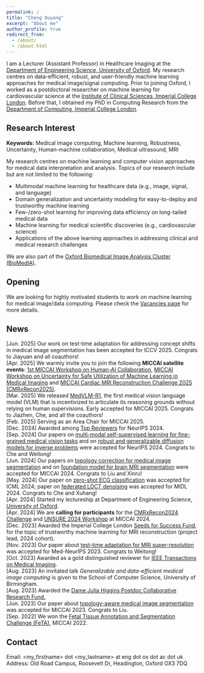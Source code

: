 ```yaml
---
permalink: /
title: "Cheng Ouyang"
excerpt: "About me"
author_profile: true
redirect_from: 
  - /about/
  - /about.html
---
```


I am a Lecturer (Assistant Professor) in Healthcare Imaging at the [Department of Engineering Science, University of Oxford](https://eng.ox.ac.uk/). My research centres on data-efficient, robust, and user-friendly machine learning approaches for medical image/signal computing. Prior to joining Oxford, I worked as a postdoctoral researcher on machine learning for cardiovascular science at the [Institute of Clinical Sciences, Imperial College London](https://www.imperial.ac.uk/institute-clinical-sciences/). Before that, I obtained my PhD in Computing Research from the [Department of Computing, Imperial College London](https://www.imperial.ac.uk/computing/).


Research Interest
------
**Keywords:** Medical image computing, Machine learning, Robustness, Uncertainty, Human-machine collaboration, Medical ultrasound, MRI

My research centres on machine learning and computer vision approaches for medical data interpretation and analysis. Topics of our research include but are not limited to the following: 

- Multimodal machine learning for healthcare data (e.g., image, signal, and language)
- Domain generalization and uncertainty modeling for easy-to-deploy and trustworthy machine learning
- Few-/zero-shot learning for improving data efficiency on long-tailed medical data
- Machine learning for medical scientific discoveries (e.g., cardiovascular science) 
- Applications of the above learning approaches in addressing clinical and medical research challenges

We are also part of the [Oxford Biomedical Image Analysis Cluster (BioMedIA)](https://eng.ox.ac.uk/biomedical-image-analysis/).


Opening
------
We are looking for highly motivated students to work on machine learning for medical image/data computing. Please check the [Vacancies page](https://cheng-01037.github.io/vacancies/) for more details.

News
------
\[Jun. 2025\] Our work on test-time adaptation for addressing concept shifts in medical image segmentation has been accepted for ICCV 2025. Congrats to Jiayuan and all coauthors! \
\[Apr. 2025\] We warmly invite you to join the following **MICCAI satellite events**: [1st MICCAI Workshop on Human-AI Collaboration](https://haic-miccai.github.io/), [MICCAI Workshop on Uncertainty for Safe Utilization of Machine Learning in Medical Imaging](https://unsuremiccai.github.io/) and [MICCAI Cardiac MRI Reconstruction Challenge 2025 (CMRxRecon2025)](https://cmrxrecon.github.io/2025/Home.html). \
\[Mar. 2025\] We released [MedVLM-R1](https://huggingface.co/JZPeterPan/MedVLM-R1), the first medical vision language model (VLM) that is incentivized to articulate its reasoning grounds without relying on human supervisions. Early accepted for MICCAI 2025. Congrats to Jiazhen, Che, and all the coauthors!\
\[Feb. 2025\] Serving as an Area Chair for MICCAI 2025.\
\[Dec. 2024\] Awarded among [Top Reviewers](https://neurips.cc/Conferences/2024/ProgramCommittee) for NeurIPS 2024. \
\[Sep. 2024\] Our papers on [multi-modal self-supervised learning for fine-grained medical vision tasks](https://arxiv.org/html/2312.01522v1) and on [robust and generalizable diffusion models for inverse problems](https://arxiv.org/pdf/2406.13652) were accepted for NeurIPS 2024. Congrats to Che and Weitong!\
\[Jun. 2024\] Our papers on [topology correction for medical image segmentation]() and on [foundation model for brain MRI segmentation](https://arxiv.org/abs/2405.10246) were accepted for MICCAI 2024. Congrats to Liu and Xinru!\
\[May. 2024\] Our paper on [zero-shot ECG classification](https://arxiv.org/abs/2403.06659) was accepted for ICML 2024; paper on [federated LDCT denoising](https://openreview.net/forum?id=Zg0mfl10o2) was accepted for MIDL 2024. Congrats to Che and Xuhang!\
\[Apr. 2024\] Started my lectureship at Department of Engineering Science, [University of Oxford](https://eng.ox.ac.uk/).\
\[Apr. 2024\] We are **calling for participants** for the [CMRxRecon2024 Challenge](https://cmrxrecon.github.io/2024/Home.html) and [UNSURE 2024 Workshop](https://unsuremiccai.github.io/) at MICCAI 2024.\
\[Dec. 2023\] Awarded the Imperial College London [Seeds for Success Fund](https://www.imperial.ac.uk/postdoc-fellows-development-centre/resources/pfdc-funds/seeds-for-success-fund/), for the topic of trustworthy machine learning for MRI reconstruction (project lead, 2024 cohort).\
\[Nov. 2023\] Our paper about [test-time adaptation for MRI super-resolution](https://drive.google.com/file/d/18tTEhiCETnAJbxvCKJw9D3B2nSbySDc9/view) was accepted for Med-NeurIPS 2023. Congrats to Weitong! \
\[Oct. 2023\] Awarded as a gold distinguished reviewer for [IEEE Transactions on Medical Imaging](https://ieeexplore.ieee.org/xpl/RecentIssue.jsp?punumber=42).\
\[Aug. 2023\] An invitated talk *Generalizable and data-efficient medical image computing* is given to the School of Computer Science, University of Birmingham.\
\[Aug. 2023\] Awarded the [Dame Julia Higgins Postdoc Collaborative Research Fund.](https://www.imperial.ac.uk/postdoc-fellows-development-centre/departments/dame-julia-higgins-postdoc-collaborative-research-fund/)\
\[Jun. 2023\] Our paper about [topology-aware medical image segmentation](https://link.springer.com/chapter/10.1007/978-3-031-43901-8_7) was accepted for MICCAI 2023. Congrats to Liu.\
\[Sep. 2022\] We won the [Fetal Tissue Annotation and Segmentation Challenge (FeTA)](https://feta.grand-challenge.org/Home/), MICCAI 2022.


Contact
------
Email: \<my_firstname\> dot \<my_lastname\> at eng dot ox dot ac dot uk \
Address: Old Road Campus, Roosevelt Dr, Headington, Oxford OX3 7DQ

